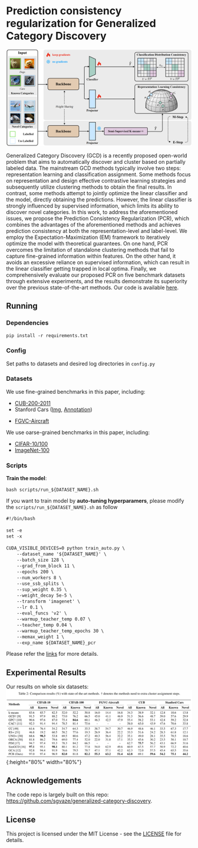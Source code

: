 # Prediction consistency regularization for Generalized Category Discovery

![workflow](assets/workflow.png)

Generalized Category Discovery (GCD) is a recently proposed open-world problem that aims to automatically discover and cluster based on partially labeled data. The mainstream GCD methods typically involve two steps: representation learning and classification assignment. Some methods focus on representation and design effective contrastive learning strategies and subsequently utilize clustering methods to obtain the final results. In contrast, some methods attempt to jointly optimize the linear classifier and the model, directly obtaining the predictions. However, the linear classifier is strongly influenced by supervised information, which limits its ability to discover novel categories. In this work, to address the aforementioned issues, we propose the Prediction Consistency Regularization (PCR), which combines the advantages of the aforementioned methods and achieves prediction consistency at both the representation-level and label-level. We employ the Expectation-Maximization (EM) framework to iteratively optimize the model with theoretical guarantees. On one hand, PCR overcomes the limitation of standalone clustering methods that fail to capture fine-grained information within features. On the other hand, it avoids an excessive reliance on supervised information, which can result in the linear classifier getting trapped in local optima. Finally, we comprehensively evaluate our proposed PCR on five benchmark datasets through extensive experiments, and the results demonstrate its superiority over the previous state-of-the-art methods. Our code is available [here](https://github.com/DuannYu/PCR).

## Running

### Dependencies

```
pip install -r requirements.txt
```

### Config

Set paths to datasets and desired log directories in ```config.py```


### Datasets

We use fine-grained benchmarks in this paper, including:

* [CUB-200-2011](http://www.vision.caltech.edu/visipedia-data/CUB-200-2011/CUB_200_2011.tgz)
* Stanford Cars ([Img](http://imagenet.stanford.edu/internal/car196/car_ims.tgz), [Annotation](http://imagenet.stanford.edu/internal/car196/cars_annos.mat))
- [FGVC-Aircraft](https://www.robots.ox.ac.uk/~vgg/data/fgvc-aircraft/)


We use oarse-grained benchmarks in this paper, including:

* [CIFAR-10/100](https://pytorch.org/vision/stable/datasets.html)
* [ImageNet-100](https://image-net.org/download.php)

### Scripts

**Train the model**:

```
bash scripts/run_${DATASET_NAME}.sh
```

If you want to train model by **auto-tuning hyperparamers**, please modify the `scripts/run_${DATASET_NAME}.sh` as follow
```
#!/bin/bash

set -e
set -x

CUDA_VISIBLE_DEVICES=0 python train_auto.py \
    --dataset_name '${DATASET_NAME}' \
    --batch_size 128 \
    --grad_from_block 11 \
    --epochs 200 \
    --num_workers 8 \
    --use_ssb_splits \
    --sup_weight 0.35 \
    --weight_decay 5e-5 \
    --transform 'imagenet' \
    --lr 0.1 \
    --eval_funcs 'v2' \
    --warmup_teacher_temp 0.07 \
    --teacher_temp 0.04 \
    --warmup_teacher_temp_epochs 30 \
    --memax_weight 1 \
    --exp_name ${DATASET_NAME}_pcr 
```
Please refer the [links](https://github.com/microsoft/nni) for more details.

## Experimental Results
Our results on  whole six datasets:
![dataset](assets/results.png){:height="80%" width="80%"}

## Acknowledgements

The code repo is largely built on this repo: https://github.com/sgvaze/generalized-category-discovery.

## License

This project is licensed under the MIT License - see the [LICENSE](LICENSE) file for details.